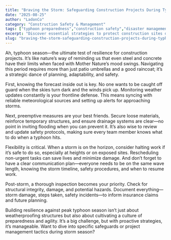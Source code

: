 ```yaml
---
title: "Braving the Storm: Safeguarding Construction Projects During Typhoon Season"
date: "2025-08-25"
author: "LadonCo"
category: "Construction Safety & Management"
tags: ["typhoon preparedness","construction safety","disaster management","Philippines construction","storm resilience"]
excerpt: "Discover essential strategies to protect construction sites during the intense typhoon season in the Philippines, ensuring safety, resilience, and continuity amid nature's challenges."
slug: "braving-the-storm-safeguarding-construction-projects-during-typhoon-season"
---
```


Ah, typhoon season—the ultimate test of resilience for construction projects. It’s like nature’s way of reminding us that even steel and concrete have their limits when faced with Mother Nature’s mood swings. Navigating this period requires more than just patio umbrellas and a good raincoat; it’s a strategic dance of planning, adaptability, and safety.

First, knowing the forecast inside out is key. No one wants to be caught off guard when the skies turn dark and the winds pick up. Monitoring weather updates constantly is your frontline defense. This means syncing with reliable meteorological sources and setting up alerts for approaching storms.

Next, preemptive measures are your best friends. Secure loose materials, reinforce temporary structures, and ensure drainage systems are clear—no point in inviting flooding when you can prevent it. It’s also wise to review and update safety protocols, making sure every team member knows what to do when a typhoon hits.

Flexibility is critical. When a storm is on the horizon, consider halting work if it’s safe to do so, especially at heights or on exposed sites. Rescheduling non-urgent tasks can save lives and minimize damage. And don’t forget to have a clear communication plan—everyone needs to be on the same wave length, knowing the storm timeline, safety procedures, and when to resume work.

Post-storm, a thorough inspection becomes your priority. Check for structural integrity, damage, and potential hazards. Document everything—storm damage, steps taken, safety incidents—to inform insurance claims and future planning.

Building resilience against peak typhoon season isn’t just about weatherproofing structures but also about cultivating a culture of preparedness and agility. It’s a big challenge, but with proactive strategies, it’s manageable. Want to dive into specific safeguards or project management tactics during storm season?